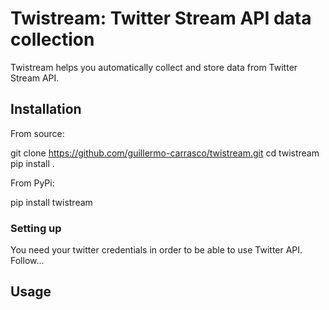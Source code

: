 # Twistream: Twitter Stream API data collection

Twistream helps you automatically collect and store data from Twitter Stream API.

## Installation

From source:

  git clone https://github.com/guillermo-carrasco/twistream.git
  cd twistream
  pip install .

From PyPi:

  pip install twistream

### Setting up

You need your twitter credentials in order to be able to use Twitter API. Follow...

## Usage
